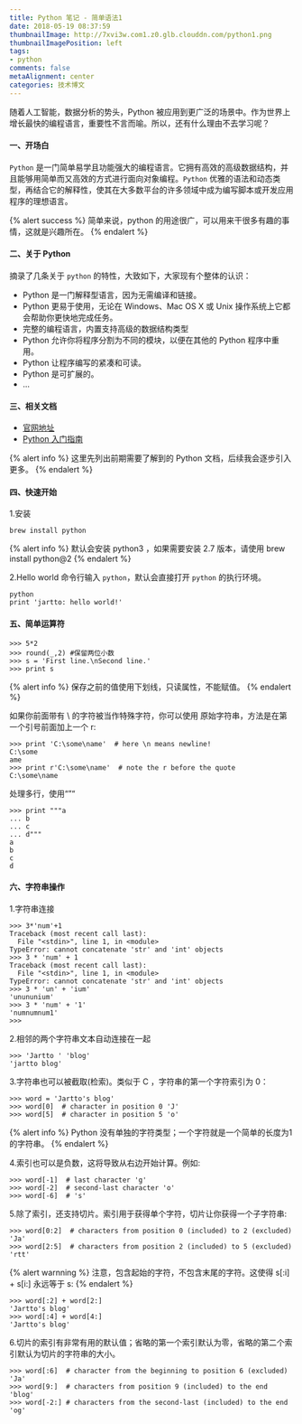 ```yaml
---
title: Python 笔记 - 简单语法1
date: 2018-05-19 08:37:59
thumbnailImage: http://7xvi3w.com1.z0.glb.clouddn.com/python1.png
thumbnailImagePosition: left
tags: 
- python
comments: false
metaAlignment: center
categories: 技术博文
---
```

随着人工智能，数据分析的势头，Python 被应用到更广泛的场景中。作为世界上增长最快的编程语言，重要性不言而喻。所以，还有什么理由不去学习呢？
<!-- more -->
#### 一、开场白
`Python` 是一门简单易学且功能强大的编程语言。它拥有高效的高级数据结构，并且能够用简单而又高效的方式进行面向对象编程。`Python` 优雅的语法和动态类型，再结合它的解释性，使其在大多数平台的许多领域中成为编写脚本或开发应用程序的理想语言。

{% alert success %}
简单来说，python 的用途很广，可以用来干很多有趣的事情，这就是兴趣所在。
{% endalert %}

#### 二、关于 Python
摘录了几条关于 `python` 的特性，大致如下，大家现有个整体的认识：
- Python 是一门解释型语言，因为无需编译和链接。
- Python 更易于使用，无论在 Windows、Mac OS X 或 Unix 操作系统上它都会帮助你更快地完成任务。
- 完整的编程语言，内置支持高级的数据结构类型
- Python 允许你将程序分割为不同的模块，以便在其他的 Python 程序中重用。
- Python 让程序编写的紧凑和可读。
- Python 是可扩展的。
- ...

#### 三、相关文档
- [官网地址](https://www.python.org)
- [Python 入门指南](http://www.runoob.com/manual/pythontutorial/docs/html/)

{% alert info %}
这里先列出前期需要了解到的 Python 文档，后续我会逐步引入更多。
{% endalert %}

#### 四、快速开始
1.安装
```
brew install python
```
{% alert info %}
默认会安装 python3 ，如果需要安装 2.7 版本，请使用 brew install python@2
{% endalert %}

2.Hello world
命令行输入 `python`，默认会直接打开 `python` 的执行环境。
```
python
print 'jartto: hello world!'
```

#### 五、简单运算符
```
>>> 5*2
>>> round(_,2) #保留两位小数
>>> s = 'First line.\nSecond line.'
>>> print s
```

{% alert info %}
保存之前的值使用下划线，只读属性，不能赋值。
{% endalert %}

如果你前面带有 \ 的字符被当作特殊字符，你可以使用 原始字符串，方法是在第一个引号前面加上一个 r:
```
>>> print 'C:\some\name'  # here \n means newline!
C:\some
ame
>>> print r'C:\some\name'  # note the r before the quote
C:\some\name
```

处理多行，使用“”“
```
>>> print """a
... b
... c
... d"""
a
b
c
d
```

#### 六、字符串操作
1.字符串连接
```
>>> 3*'num'+1
Traceback (most recent call last):
  File "<stdin>", line 1, in <module>
TypeError: cannot concatenate 'str' and 'int' objects
>>> 3 * 'num' + 1
Traceback (most recent call last):
  File "<stdin>", line 1, in <module>
TypeError: cannot concatenate 'str' and 'int' objects
>>> 3 * 'un' + 'ium'
'unununium'
>>> 3 * 'num' + '1'
'numnumnum1'
>>>
```

2.相邻的两个字符串文本自动连接在一起
```
>>> 'Jartto ' 'blog'
'jartto blog'
```

3.字符串也可以被截取(检索)。类似于 C ，字符串的第一个字符索引为 0：
```
>>> word = 'Jartto's blog'
>>> word[0]  # character in position 0 'J'
>>> word[5]  # character in position 5 'o'
```

{% alert info %}
Python 没有单独的字符类型；一个字符就是一个简单的长度为1的字符串。
{% endalert %}

4.索引也可以是负数，这将导致从右边开始计算。例如:
```
>>> word[-1]  # last character 'g'
>>> word[-2]  # second-last character 'o'
>>> word[-6]  # 's'
```

5.除了索引，还支持切片。索引用于获得单个字符，切片让你获得一个子字符串:
```
>>> word[0:2]  # characters from position 0 (included) to 2 (excluded) 'Ja'
>>> word[2:5]  # characters from position 2 (included) to 5 (excluded) 'rtt'
```
{% alert warnning %}
注意，包含起始的字符，不包含末尾的字符。这使得 s[:i] + s[i:] 永远等于 s:
{% endalert %}

```
>>> word[:2] + word[2:]
'Jartto's blog'
>>> word[:4] + word[4:]
'Jartto's blog'
```

6.切片的索引有非常有用的默认值；省略的第一个索引默认为零，省略的第二个索引默认为切片的字符串的大小。
```
>>> word[:6]  # character from the beginning to position 6 (excluded)
'Ja'
>>> word[9:]  # characters from position 9 (included) to the end
'blog'
>>> word[-2:] # characters from the second-last (included) to the end
'og'
```